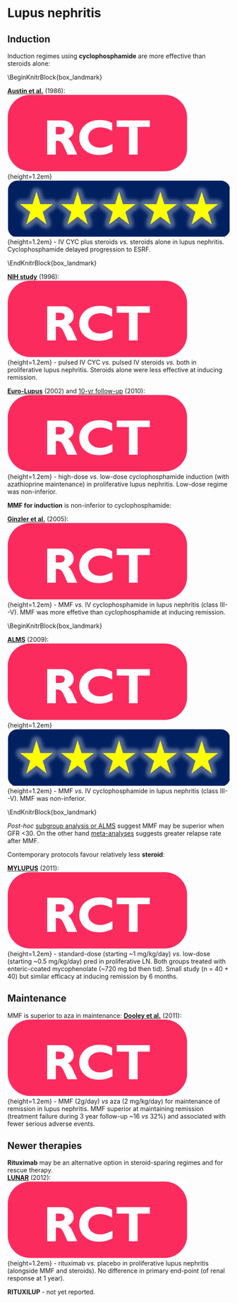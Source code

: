 # Lupus nephritis

## Induction

Induction regimes using **cyclophosphamide** are more effective than steroids alone: 

\BeginKnitrBlock{box_landmark}<div class="box_landmark">[**Austin et al.**](https://www.ncbi.nlm.nih.gov/pubmed/3511372) (1986): ![](Logo_RCT.png){height=1.2em} ![](Logo_SEM.png){height=1.2em} - IV CYC plus steroids *vs.* steroids alone in lupus nephritis. Cyclophosphamide delayed progression to ESRF.  
</div>\EndKnitrBlock{box_landmark}

[**NIH study**](https://www.ncbi.nlm.nih.gov/pubmed/8815753) (1996): ![](Logo_RCT.png){height=1.2em} - pulsed IV CYC *vs.* pulsed IV steroids *vs.* both in proliferative lupus nephritis. Steroids alone were less effective at inducing remission.  

[**Euro-Lupus**](https://www.ncbi.nlm.nih.gov/pubmed/12209517) (2002) and [10-yr follow-up](https://www.ncbi.nlm.nih.gov/pubmed/19155235) (2010): ![](Logo_RCT.png){height=1.2em} - high-dose *vs.* low-dose cyclophosphamide induction (with azathioprine maintenance) in proliferative lupus nephritis. Low-dose regime was non-inferior.  

**MMF for induction** is non-inferior to cyclophosphamide:

[**Ginzler et al.**](https://www.ncbi.nlm.nih.gov/pubmed/16306519) (2005): ![](Logo_RCT.png){height=1.2em} - MMF *vs.* IV cyclophosphamide in lupus nephritis (class III--V). MMF was more effetive than cyclophosphamide at inducing remission. 

\BeginKnitrBlock{box_landmark}<div class="box_landmark">[**ALMS**](https://www.ncbi.nlm.nih.gov/pubmed/19369404) (2009): ![](Logo_RCT.png){height=1.2em} ![](Logo_SEM.png){height=1.2em} - MMF *vs.* IV cyclophosphamide in lupus nephritis (class III--V). MMF was non-inferior.  
</div>\EndKnitrBlock{box_landmark}

*Post-hoc* [subgroup analysis or ALMS](https://www.ncbi.nlm.nih.gov/pubmed/23375819) suggest MMF may be superior when GFR <30.  On the other hand [meta-analyses](https://www.ncbi.nlm.nih.gov/pubmed/22879439) suggests greater relapse rate after MMF.  


Contemporary protocols favour relatively less **steroid**:  

[**MYLUPUS**](https://www.ncbi.nlm.nih.gov/pubmed/21976398) (2011): ![](Logo_RCT.png){height=1.2em} - standard-dose (starting ~1 mg/kg/day) *vs.* low-dose (starting ~0.5 mg/kg/day) pred in proliferative LN.  Both groups treated with enteric-coated mycophenolate (~720 mg bd then tid).  Small study (n = 40 + 40) but similar efficacy at inducing remission by 6 months.  

## Maintenance

MMF is superior to aza in maintenance:
[**Dooley et al.**](https://www.ncbi.nlm.nih.gov/pubmed/22087680) (2011): ![](Logo_RCT.png){height=1.2em} - MMF (2g/day) *vs* aza (2 mg/kg/day) for maintenance of remission in lupus nephritis.  MMF superior at maintaining remission (treatment failure during 3 year follow-up ~16 *vs* 32%) and associated with fewer serious adverse events.  

## Newer therapies

**Rituximab** may be an alternative option in steroid-sparing regimes and for rescue therapy.  
[**LUNAR**](https://www.ncbi.nlm.nih.gov/pubmed/22231479) (2012): ![](Logo_RCT.png){height=1.2em} - rituximab *vs.* placebo in proliferative lupus nephritis (alongside MMF and steroids).  No difference in primary end-point (of renal response at 1 year).  

**RITUXILUP** - not yet reported.  
